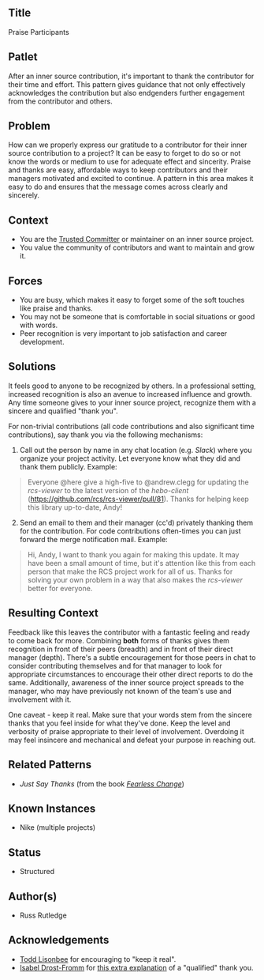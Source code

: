 ## Title

Praise Participants

## Patlet

After an inner source contribution, it's important to thank the contributor for their time and effort.
This pattern gives guidance that not only effectively acknowledges the contribution but also endgenders further engagement from the contributor and others.

## Problem

How can we properly express our gratitude to a contributor for their inner source contribution to a project?
It can be easy to forget to do so or not know the words or medium to use for adequate effect and sincerity.
Praise and thanks are easy, affordable ways to keep contributors and their managers motivated and excited to continue.
A pattern in this area makes it easy to do and ensures that the message comes across clearly and sincerely.

## Context

* You are the [Trusted Committer](./trusted-committer.md) or maintainer on an inner source project.
* You value the community of contributors and want to maintain and grow it.

## Forces

* You are busy, which makes it easy to forget some of the soft touches like praise and thanks.
* You may not be someone that is comfortable in social situations or good with words.
* Peer recognition is very important to job satisfaction and career development.

## Solutions

It feels good to anyone to be recognized by others.
In a professional setting, increased recognition is also an avenue to increased influence and growth.
Any time someone gives to your inner source project, recognize them with a sincere and qualified "thank you".

For non-trivial contributions (all code contributions and also significant time contributions), say thank you via the following mechanisms:

1. Call out the person by name in any chat location (e.g. _Slack_) where you organize your project activity.  Let everyone know what they did and thank them publicly.  Example:

> Everyone @here give a high-five to @andrew.clegg for updating the _rcs-viewer_ to the latest version of the _hebo-client_ (https://github.com/rcs/rcs-viewer/pull/81).
Thanks for helping keep this library up-to-date, Andy!

2. Send an email to them and their manager (cc'd) privately thanking them for the contribution.
For code contributions often-times you can just forward the merge notification mail.  Example:

> Hi, Andy, I want to thank you again for making this update.
It may have been a small amount of time, but it's attention like this from each person that make the RCS project work for all of us.
Thanks for solving your own problem in a way that also makes the _rcs-viewer_ better for everyone.

## Resulting Context

Feedback like this leaves the contributor with a fantastic feeling and ready to come back for more.
Combining **both** forms of thanks gives them recognition in front of their peers (breadth) and in front of their direct manager (depth).
There's a subtle encouragement for those peers in chat to consider contributing themselves and for that manager to look for appropriate circumstances to encourage their other direct reports to do the same.
Additionally, awareness of the inner source project spreads to the manager, who may have previously not known of the team's use and involvement with it.

One caveat - keep it real.
Make sure that your words stem from the sincere thanks that you feel inside for what they've done.
Keep the level and verbosity of praise appropriate to their level of involvement.
Overdoing it may feel insincere and mechanical and defeat your purpose in reaching out.

## Related Patterns

* _Just Say Thanks_ (from the book [_Fearless Change_](https://fearlesschangepatterns.com/))

## Known Instances

* Nike (multiple projects)

## Status

* Structured

## Author(s)

* Russ Rutledge

## Acknowledgements

* [Todd Lisonbee](https://github.com/tlisonbee) for encouraging to "keep it real".
* [Isabel Drost-Fromm](https://github.com/MaineC) for [this extra explanation](https://youtu.be/h3MPewsk5PU?t=357) of a "qualified" thank you.
